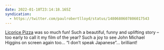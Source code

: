 ```yaml
---
date: 2022-01-10T23:14:18.165Z
syndication:
  - https://twitter.com/paulrobertlloyd/status/1480680607806017543
---
```

[Licorice Pizza](https://paulrobertlloyd.com/events/2022/01/licorice_pizza/) was so much fun! Such a beautiful, funny and uplifting story – too early to call it my film of the year? Such a joy to see John Michael Higgins on screen again too… “I don’t speak Japanese”… brilliant!
